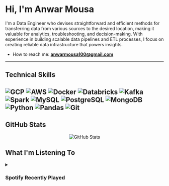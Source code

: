 # Hi, I'm Anwar Mousa 

I'm a Data Engineer who devises straightforward and efficient methods for transferring data from various sources to the desired location, making it valuable for analytics, troubleshooting, and decision-making. With experience in building scalable data pipelines and ETL processes, I focus on creating reliable data infrastructure that powers insights.
   
- How to reach me: **anwarmousa100@gmail.com**
---

##  Technical Skills
![GCP](https://img.shields.io/badge/GCP-4285F4?style=flat-square&logo=google-cloud&logoColor=white)
![AWS](https://img.shields.io/badge/AWS-232F3E?style=flat-square&logo=amazon-aws&logoColor=white)
![Docker](https://img.shields.io/badge/Docker-2496ED?style=flat-square&logo=docker&logoColor=white)
![Databricks](https://img.shields.io/badge/Databricks-FF3621?style=flat-square&logo=databricks&logoColor=white)
![Kafka](https://img.shields.io/badge/Kafka-231F20?style=flat-square&logo=apache-kafka&logoColor=white)
![Spark](https://img.shields.io/badge/Spark-E25A1C?style=flat-square&logo=apache-spark&logoColor=white)
![MySQL](https://img.shields.io/badge/MySQL-4479A1?style=flat-square&logo=mysql&logoColor=white)
![PostgreSQL](https://img.shields.io/badge/PostgreSQL-316192?style=flat-square&logo=postgresql&logoColor=white)
![MongoDB](https://img.shields.io/badge/MongoDB-4EA94B?style=flat-square&logo=mongodb&logoColor=white)
![Python](https://img.shields.io/badge/Python-3776AB?style=flat-square&logo=python&logoColor=white)
![Pandas](https://img.shields.io/badge/Pandas-150458?style=flat-square&logo=pandas&logoColor=white)
![Git](https://img.shields.io/badge/Git-F05032?style=flat-square&logo=git&logoColor=white)
---

## GitHub Stats

<p align="center">
  <img align="center" src="https://github-readme-stats.vercel.app/api?username=Anwaribra&show_icons=true&theme=tokyonight&locale=en" alt="GitHub Stats" />
</p>

##  What I'm Listening To

<details>
  <summary><h3>Spotify Recently Played</h3></summary>
  <br />
  <img src="![Alt text](https://spotify-recently-played-readme.vercel.app/api?user=31kqkihxgmvdz72fam2xukgwputq&width={width})" />
</details>
